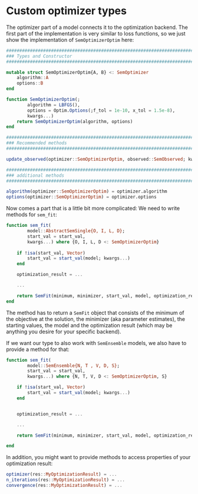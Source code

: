 # Custom optimizer types

The optimizer part of a model connects it to the optimization backend. 
The first part of the implementation is very similar to loss functions, so we just show the implementation of `SemOptimizerOptim` here:

```julia
############################################################################
### Types and Constructor
############################################################################

mutable struct SemOptimizerOptim{A, B} <: SemOptimizer
    algorithm::A
    options::B
end

function SemOptimizerOptim(;
        algorithm = LBFGS(), 
        options = Optim.Options(;f_tol = 1e-10, x_tol = 1.5e-8), 
        kwargs...)
    return SemOptimizerOptim(algorithm, options)
end

############################################################################
### Recommended methods
############################################################################

update_observed(optimizer::SemOptimizerOptim, observed::SemObserved; kwargs...) = optimizer

############################################################################
### additional methods
############################################################################

algorithm(optimizer::SemOptimizerOptim) = optimizer.algorithm
options(optimizer::SemOptimizerOptim) = optimizer.options
```

Now comes a part that is a little bit more complicated: We need to write methods for `sem_fit`:

```julia
function sem_fit(
        model::AbstractSemSingle{O, I, L, D}; 
        start_val = start_val, 
        kwargs...) where {O, I, L, D <: SemOptimizerOptim}
    
    if !isa(start_val, Vector)
        start_val = start_val(model; kwargs...)
    end

    optimization_result = ...

    ...

    return SemFit(minimum, minimizer, start_val, model, optimization_result)
end
```

The method has to return a `SemFit` object that consists of the minimum of the objective at the solution, the minimizer (aka parameter estimates), the starting values, the model and the optimization result (which may be anything you desire for your specific backend).

If we want our type to also work with `SemEnsemble` models, we also have to provide a method for that:

```julia
function sem_fit(
        model::SemEnsemble{N, T , V, D, S}; 
        start_val = start_val, 
        kwargs...) where {N, T, V, D <: SemOptimizerOptim, S}

    if !isa(start_val, Vector)
        start_val = start_val(model; kwargs...)
    end


    optimization_result = ...

    ...

    return SemFit(minimum, minimizer, start_val, model, optimization_result)

end
```

In addition, you might want to provide methods to access properties of your optimization result:

```julia
optimizer(res::MyOptimizationResult) = ...
n_iterations(res::MyOptimizationResult) = ...
convergence(res::MyOptimizationResult) = ...
```